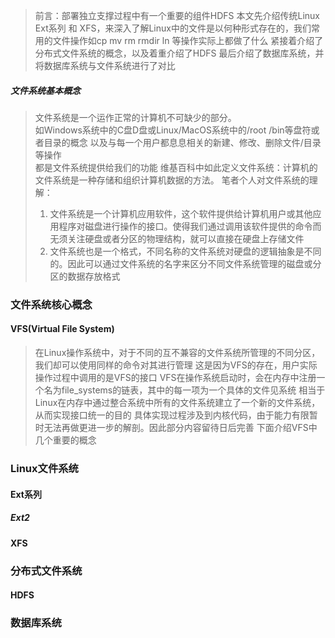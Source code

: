 > 前言：部署独立支撑过程中有一个重要的组件HDFS
> 本文先介绍传统Linux Ext系列 和 XFS，来深入了解Linux中的文件是以何种形式存在的，我们常用的文件操作如cp mv rm rmdir ln 等操作实际上都做了什么
> 紧接着介绍了分布式文件系统的概念，以及着重介绍了HDFS
> 最后介绍了数据库系统，并将数据库系统与文件系统进行了对比

##### 文件系统基本概念
> 文件系统是一个运作正常的计算机不可缺少的部分。    
> 如Windows系统中的C盘D盘或Linux/MacOS系统中的/root /bin等盘符或者目录的概念
> 以及与每一个用户都息息相关的新建、修改、删除文件/目录等操作     
> 都是文件系统提供给我们的功能
> 维基百科中如此定义文件系统：计算机的文件系统是一种存储和组织计算机数据的方法。
> 笔者个人对文件系统的理解：    
>  1. 文件系统是一个计算机应用软件，这个软件提供给计算机用户或其他应用程序对磁盘进行操作的接口。使得我们通过调用该软件提供的命令而无须关注硬盘或者分区的物理结构，就可以直接在硬盘上存储文件    
>  2. 文件系统也是一个格式，不同名称的文件系统对硬盘的逻辑抽象是不同的。因此可以通过文件系统的名字来区分不同文件系统管理的磁盘或分区的数据存放格式

### 文件系统核心概念
#### VFS(Virtual File System)
> 在Linux操作系统中，对于不同的互不兼容的文件系统所管理的不同分区，我们却可以使用同样的命令对其进行管理
> 这是因为VFS的存在，用户实际操作过程中调用的是VFS的接口
> VFS在操作系统启动时，会在内存中注册一个名为file_systems的链表，其中的每一项为一个具体的文件见系统
> 相当于Linux在内存中通过整合系统中所有的文件系统建立了一个新的文件系统，从而实现接口统一的目的
> 具体实现过程涉及到内核代码，由于能力有限暂时无法再做更进一步的解剖。因此部分内容留待日后完善
> 下面介绍VFS中几个重要的概念


### Linux文件系统
#### Ext系列

##### Ext2

#### XFS


### 分布式文件系统
#### HDFS


### 数据库系统
